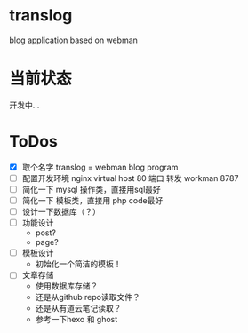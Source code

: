 # translog
blog application based on webman

# 当前状态
开发中...

# ToDos
- [x] 取个名字 translog = webman blog program
- [ ] 配置开发环境 nginx virtual host 80 端口 转发 workman 8787
- [ ] 简化一下 mysql 操作类，直接用sql最好
- [ ] 简化一下 模板类，直接用 php code最好
- [ ] 设计一下数据库（？）
- [ ] 功能设计
    * post?
    * page?
- [ ] 模板设计
    * 初始化一个简洁的模板！
- [ ] 文章存储
    * 使用数据库存储？
    * 还是从github repo读取文件？
    * 还是从有道云笔记读取？
    * 参考一下hexo 和 ghost